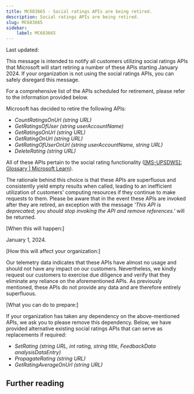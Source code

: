 ```yaml
---
title: MC683665 - Social ratings APIs are being retired.
description: Social ratings APIs are being retired.
slug: MC683665
sidebar:
    label: MC683665
---
```



Last updated: 

<p>This message is intended to notify all customers utilizing social ratings APIs that Microsoft will start retiring a number of these APIs starting January 2024. If your organization is not using the social ratings APIs, you can safely disregard this message.</p><p>For a comprehensive list of the APIs scheduled for retirement, please refer to the information provided below.</p><p>Microsoft has decided to retire the following APIs:<br></p><ul><li><i>CountRatingsOnUrl (string URL)&nbsp;</i></li><li><i>GetRatingsOfUser (string userAccountName)&nbsp;</i></li><li><i>GetRatingsOnUrl (string URL)&nbsp;</i></li><li><i>GetRatingOnUrl (string URL)&nbsp;</i></li><li><i>GetRatingOfUserOnUrl (string userAccountName, string URL)&nbsp;</i></li><li><i>DeleteRating (string URL)&nbsp;</i></li></ul><p>All of these APIs pertain to the social rating functionality (<a href="https://learn.microsoft.com/openspecs/sharepoint_protocols/ms-upsdws/37691757-a60d-40d3-8cc7-16c7dd970b7a" target="_blank">[MS-UPSDWS]: Glossary | Microsoft Learn</a>).
</p><p>The rationale behind this choice is that these APIs are superfluous and consistently yield empty results when called, leading to an inefficient utilization of customers' computing resources if they continue to make requests to them. Please be aware that in the event these APIs are invoked after they are retired, an exception with the message <i>'This API is deprecated; you should stop invoking the API and remove references.'</i> will be returned.
</p><p>[When this will happen:]</p><p>January 1, 2024.</p><p>[How this will affect your organization:]</p><p>Our telemetry data indicates that these APIs have almost no usage and should not have any impact on our customers. Nevertheless, we kindly request our customers to exercise due diligence and verify that they eliminate any reliance on the aforementioned APIs. As previously mentioned, these APIs do not provide any data and are therefore entirely superfluous.</p><p>[What you can do to prepare:]</p><p>If your organization has taken any dependency on the above-mentioned APIs, we ask you to please remove this dependency. Below, we have provided alternative existing social ratings APIs that can serve as replacements if required:</p><ul><li><i>SetRating (string URL, int rating, string title, FeedbackData analysisDataEntry)
</i></li><li><i>PropagateRating (string URL)
</i></li><li><i>GetRatingAverageOnUrl (string URL)</i></li></ul>

## Further reading
